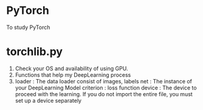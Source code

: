# PyTorch
To study PyTorch

# torchlib.py
1. Check your OS and availability of using GPU.
2. Functions that help my DeepLearning process
3. loader : The data loader consist of images, labels
net : The instance of your DeepLearning Model
criterion : loss function
device : The device to proceed with the learning. If you do not import the entire file,                  you must set up a device separately

